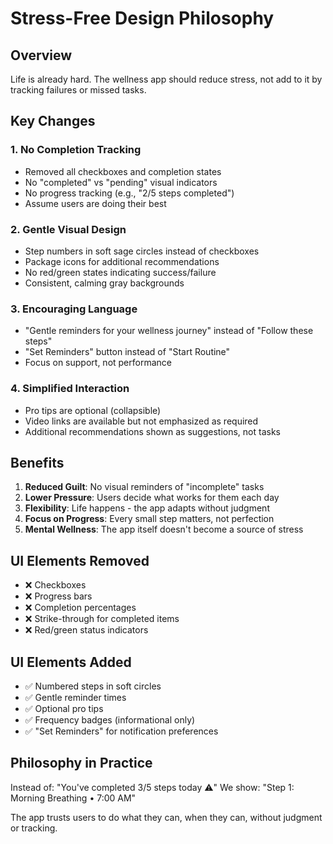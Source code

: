 # Stress-Free Design Philosophy

## Overview
Life is already hard. The wellness app should reduce stress, not add to it by tracking failures or missed tasks.

## Key Changes

### 1. No Completion Tracking
- Removed all checkboxes and completion states
- No "completed" vs "pending" visual indicators
- No progress tracking (e.g., "2/5 steps completed")
- Assume users are doing their best

### 2. Gentle Visual Design
- Step numbers in soft sage circles instead of checkboxes
- Package icons for additional recommendations
- No red/green states indicating success/failure
- Consistent, calming gray backgrounds

### 3. Encouraging Language
- "Gentle reminders for your wellness journey" instead of "Follow these steps"
- "Set Reminders" button instead of "Start Routine"
- Focus on support, not performance

### 4. Simplified Interaction
- Pro tips are optional (collapsible)
- Video links are available but not emphasized as required
- Additional recommendations shown as suggestions, not tasks

## Benefits

1. **Reduced Guilt**: No visual reminders of "incomplete" tasks
2. **Lower Pressure**: Users decide what works for them each day
3. **Flexibility**: Life happens - the app adapts without judgment
4. **Focus on Progress**: Every small step matters, not perfection
5. **Mental Wellness**: The app itself doesn't become a source of stress

## UI Elements Removed
- ❌ Checkboxes
- ❌ Progress bars
- ❌ Completion percentages
- ❌ Strike-through for completed items
- ❌ Red/green status indicators

## UI Elements Added
- ✅ Numbered steps in soft circles
- ✅ Gentle reminder times
- ✅ Optional pro tips
- ✅ Frequency badges (informational only)
- ✅ "Set Reminders" for notification preferences

## Philosophy in Practice
Instead of: "You've completed 3/5 steps today ⚠️"
We show: "Step 1: Morning Breathing • 7:00 AM"

The app trusts users to do what they can, when they can, without judgment or tracking.